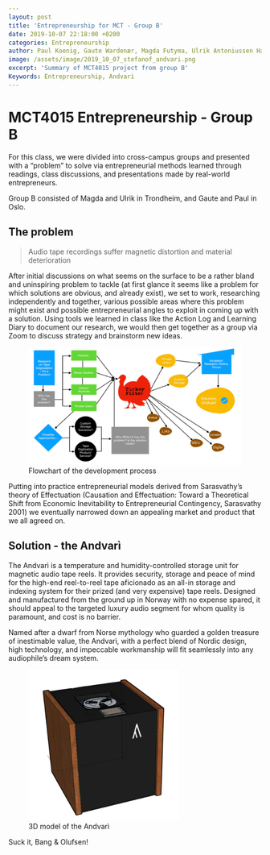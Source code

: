 ```yaml
---
layout: post
title: 'Entrepreneurship for MCT - Group B'
date: 2019-10-07 22:18:00 +0200
categories: Entrepreneurship
author: Paul Koenig, Gaute Wardenær, Magda Futyma, Ulrik Antoniussen Halmøy
image: /assets/image/2019_10_07_stefanof_andvari.png
excerpt: 'Summary of MCT4015 project from group B'
Keywords: Entrepreneurship, Andvarì
---
```

# MCT4015 Entrepreneurship - Group B

For this class, we were divided into cross-campus groups and presented with a
“problem” to solve via entrepreneurial methods learned through readings, class
discussions, and presentations made by real-world entrepreneurs.

Group B consisted of Magda and Ulrik in Trondheim, and Gaute and Paul in Oslo.

## The problem

> Audio tape recordings suffer magnetic distortion and material deterioration

After initial discussions on what seems on the surface to be a rather bland and
uninspiring problem to tackle (at first glance it seems like a problem for which solutions
are obvious, and already exist), we set to work, researching independently and together,
various possible areas where this problem might exist and possible entrepreneurial
angles to exploit in coming up with a solution. Using tools we learned in class like the
Action Log and Learning Diary to document our research, we would then get together
as a group via Zoom to discuss strategy and brainstorm new ideas.

<figure>
  <img src="/assets/image/2019_10_07_stefanof_andvari_flowchart.png" alt="Flowchart of the development process"/>
  <figcaption>Flowchart of the development process</figcaption>
</figure>

Putting into practice entrepreneurial models derived from Sarasvathy’s theory of
Effectuation (Causation and Effectuation: Toward a Theoretical Shift from Economic
Inevitability to Entrepreneurial Contingency, Sarasvathy 2001) we eventually narrowed
down an appealing market and product that we all agreed on.

## Solution - the Andvarì

The Andvarì is a temperature and humidity-controlled storage unit for magnetic audio
tape reels. It provides security, storage and peace of mind for the high-end reel-to-reel
tape aficionado as an all-in storage and indexing system for their prized (and very
expensive) tape reels. Designed and manufactured from the ground up in Norway with
no expense spared, it should appeal to the targeted luxury audio segment for whom
quality is paramount, and cost is no barrier.

Named after a dwarf from Norse mythology who guarded a golden treasure of
inestimable value, the Andvarì, with a perfect blend of Nordic design, high technology,
and impeccable workmanship will fit seamlessly into any audiophile’s dream system.

<figure>
  <img src="/assets/image/2019_10_07_stefanof_andvari_3d.png" alt="3D model of the Andvarì" width="300" height="300" />
  <figcaption>3D model of the Andvarì</figcaption>
</figure>

Suck it, Bang & Olufsen!
